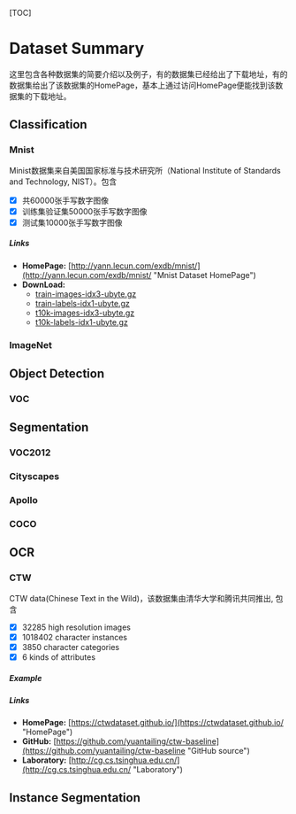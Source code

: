 
[TOC]

# Dataset Summary
这里包含各种数据集的简要介绍以及例子，有的数据集已经给出了下载地址，有的数据集给出了该数据集的HomePage，基本上通过访问HomePage便能找到该数据集的下载地址。
## Classification

### Mnist
Minist数据集来自美国国家标准与技术研究所（National Institute of Standards and Technology, NIST）。包含

- [x] 共60000张手写数字图像
- [x] 训练集验证集50000张手写数字图像
- [x] 测试集10000张手写数字图像

##### Links
 - **HomePage:** [http://yann.lecun.com/exdb/mnist/](http://yann.lecun.com/exdb/mnist/ "Mnist Dataset HomePage")
 - **DownLoad:** 
	- [train-images-idx3-ubyte.gz](http://yann.lecun.com/exdb/mnist/train-images-idx3-ubyte.gz "train images")
	- [train-labels-idx1-ubyte.gz](http://yann.lecun.com/exdb/mnist/train-labels-idx1-ubyte.gz "train labels")
	- [t10k-images-idx3-ubyte.gz](http://yann.lecun.com/exdb/mnist/t10k-images-idx3-ubyte.gz "test images")
	- [t10k-labels-idx1-ubyte.gz](http://yann.lecun.com/exdb/mnist/t10k-labels-idx1-ubyte.gz "test labels")


### ImageNet


## Object Detection
### VOC

## Segmentation
### VOC2012
### Cityscapes
### Apollo
### COCO

## OCR
### CTW
CTW data(Chinese Text in the Wild)，该数据集由清华大学和腾讯共同推出, 包含
- [x] 32285 high resolution images
- [x] 1018402 character instances
- [x] 3850 character categories
- [x] 6 kinds of attributes

##### Example
##### Links


 - **HomePage:** [https://ctwdataset.github.io/](https://ctwdataset.github.io/ "HomePage")
 - **GitHub:** [https://github.com/yuantailing/ctw-baseline](https://github.com/yuantailing/ctw-baseline "GitHub source")
 - **Laboratory:** [http://cg.cs.tsinghua.edu.cn/](http://cg.cs.tsinghua.edu.cn/ "Laboratory")

## Instance Segmentation

